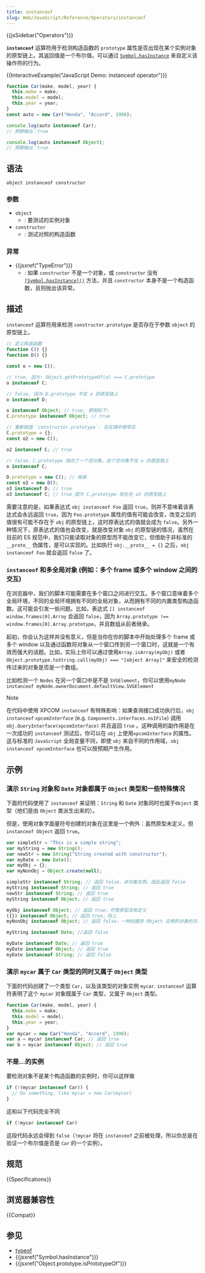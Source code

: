 ```yaml
---
title: instanceof
slug: Web/JavaScript/Reference/Operators/instanceof
---
```


{{jsSidebar("Operators")}}

**`instanceof`** 运算符用于检测构造函数的 `prototype` 属性是否出现在某个实例对象的原型链上。其返回值是一个布尔值。可以通过 [`Symbol.hasInstance`](/zh-CN/docs/Web/JavaScript/Reference/Global_Objects/Symbol/hasInstance) 来自定义该操作符的行为。

{{InteractiveExample("JavaScript Demo: instanceof operator")}}

```js interactive-example
function Car(make, model, year) {
  this.make = make;
  this.model = model;
  this.year = year;
}
const auto = new Car("Honda", "Accord", 1998);

console.log(auto instanceof Car);
// 预期输出：true

console.log(auto instanceof Object);
// 预期输出：true
```

## 语法

```plain
object instanceof constructor
```

### 参数

- `object`
  - : 要测试的实例对象
- `constructor`
  - : 测试对照的构造函数

### 异常

- {{jsxref("TypeError")}}
  - : 如果 `constructor` 不是一个对象，或 `constructor` 没有 [`[Symbol.hasInstance]()`](/zh-CN/docs/Web/JavaScript/Reference/Global_Objects/Symbol/hasInstance) 方法，并且 `constructor` 本身不是一个构造函数，且则抛出该异常。

## 描述

`instanceof` 运算符用来检测 `constructor.prototype` 是否存在于参数 `object` 的原型链上。

```js
// 定义构造函数
function C() {}
function D() {}

const o = new C();

// true, 因为: Object.getPrototypeOf(o) === C.prototype
o instanceof C;

// false, 因为 D.prototype 不在 o 的原型链上
o instanceof D;

o instanceof Object; // true, 原因如下:
C.prototype instanceof Object; // true

// 重新赋值 `constructor.prototype`: 在实践中很罕见
C.prototype = {};
const o2 = new C();

o2 instanceof C; // true

// false，C.prototype 指向了一个空对象，这个空对象不在 o 的原型链上
o instanceof C;

D.prototype = new C(); // 继承
const o3 = new D();
o3 instanceof D; // true
o3 instanceof C; // true 因为 C.prototype 现在在 o3 的原型链上
```

需要注意的是，如果表达式 `obj instanceof Foo` 返回 `true`，则并不意味着该表达式会永远返回 `true`，因为 `Foo.prototype` 属性的值有可能会改变，改变之后的值很有可能不存在于 `obj` 的原型链上，这时原表达式的值就会成为 `false`。另外一种情况下，原表达式的值也会改变，就是改变对象 `obj` 的原型链的情况，虽然在目前的 ES 规范中，我们只能读取对象的原型而不能改变它，但借助于非标准的 `__proto__` 伪属性，是可以实现的。比如执行 `obj.__proto__ = {}` 之后，`obj instanceof Foo` 就会返回 `false` 了。

### `instanceof` 和多全局对象 (例如：多个 frame 或多个 window 之间的交互)

在浏览器中，我们的脚本可能需要在多个窗口之间进行交互。多个窗口意味着多个全局环境，不同的全局环境拥有不同的全局对象，从而拥有不同的内置类型构造函数。这可能会引发一些问题。比如，表达式 `[] instanceof window.frames[0].Array` 会返回 `false`，因为 `Array.prototype !== window.frames[0].Array.prototype`，并且数组从前者继承。

起初，你会认为这样并没有意义，但是当你在你的脚本中开始处理多个 frame 或多个 window 以及通过函数将对象从一个窗口传到另一个窗口时，这就是一个有效而强大的话题。比如，实际上你可以通过使用`Array.isArray(myObj)` 或者`Object.prototype.toString.call(myObj) === "[object Array]"` 来安全的检测传过来的对象是否是一个数组。

比如检测一个 `Nodes` 在另一个窗口中是不是 `SVGElement`，你可以使用`myNode instanceof myNode.ownerDocument.defaultView.SVGElement`

> [!NOTE]
> 在代码中使用 XPCOM `instanceof` 有特殊影响：如果查询接口成功执行后，`obj instanceof` _`xpcomInterface`_ (e.g. `Components.interfaces.nsIFile`) 调用`obj.QueryInterface(xpcomInterface)` 并且返回 `true` 。这种调用的副作用是在一次成功的 `instanceof` 测试后，你可以在 `obj` 上使用`xpcomInterface` 的属性。这与标准的 `JavaScript` 全局变量不同，即使 `obj` 来自不同的作用域，`obj instanceof xpcomInterface` 也可以按预期产生作用。

## 示例

### 演示 `String` 对象和 `Date` 对象都属于 `Object` 类型和一些特殊情况

下面的代码使用了 `instanceof` 来证明：`String` 和 `Date` 对象同时也属于`Object` 类型（他们是由 `Object` 类派生出来的）。

但是，使用对象字面量符号创建的对象在这里是一个例外：虽然原型未定义，但 `instanceof Object` 返回 `true`。

```js
var simpleStr = "This is a simple string";
var myString = new String();
var newStr = new String("String created with constructor");
var myDate = new Date();
var myObj = {};
var myNonObj = Object.create(null);

simpleStr instanceof String; // 返回 false，非对象实例，因此返回 false
myString instanceof String; // 返回 true
newStr instanceof String; // 返回 true
myString instanceof Object; // 返回 true

myObj instanceof Object; // 返回 true，尽管原型没有定义
({}) instanceof Object; // 返回 true，同上
myNonObj instanceof Object; // 返回 false，一种创建非 Object 实例的对象的方法

myString instanceof Date; //返回 false

myDate instanceof Date; // 返回 true
myDate instanceof Object; // 返回 true
myDate instanceof String; // 返回 false
```

### 演示 `mycar` 属于 `Car` 类型的同时又属于 `Object` 类型

下面的代码创建了一个类型 `Car`，以及该类型的对象实例 `mycar`. `instanceof` 运算符表明了这个 `mycar` 对象既属于 `Car` 类型，又属于 `Object` 类型。

```js
function Car(make, model, year) {
  this.make = make;
  this.model = model;
  this.year = year;
}
var mycar = new Car("Honda", "Accord", 1998);
var a = mycar instanceof Car; // 返回 true
var b = mycar instanceof Object; // 返回 true
```

### 不是...的实例

要检测对象不是某个构造函数的实例时，你可以这样做

```js
if (!(mycar instanceof Car)) {
  // Do something, like mycar = new Car(mycar)
}
```

这和以下代码完全不同

```js
if (!mycar instanceof Car)
```

这段代码永远会得到 `false`（`!mycar` 将在 `instanceof` 之前被处理，所以你总是在验证一个布尔值是否是 `Car` 的一个实例）。

## 规范

{{Specifications}}

## 浏览器兼容性

{{Compat}}

## 参见

- [typeof](/zh-CN/docs/Web/JavaScript/Reference/Operators/typeof)
- {{jsxref("Symbol.hasInstance")}}
- {{jsxref("Object.prototype.isPrototypeOf")}}
